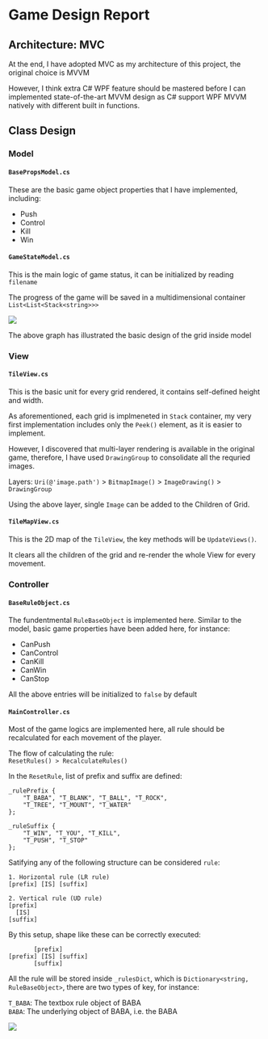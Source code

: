 # Game Design Report

## Architecture: MVC
At the end, I have adopted MVC as my architecture of this project, the original choice is MVVM  

However, I think extra C# WPF feature should be mastered before I can implemented state-of-the-art MVVM design as C# support WPF MVVM natively with different built in functions.

## Class Design

### Model

#### `BasePropsModel.cs`  
These are the basic game object properties that I have implemented, including:
- Push
- Control
- Kill
- Win

#### `GameStateModel.cs`  
This is the main logic of game status, it can be initialized by reading `filename`  

The progress of the game will be saved in a multidimensional container
`List<List<Stack<string>>>`

<img src="https://github.com/IECUHK/project-part-ii-huehue/blob/master/Assets/Images/Stackexplain.png">

The above graph has illustrated the basic design of the grid inside model

### View

#### `TileView.cs`  
This is the basic unit for every grid rendered, it contains self-defined height and width.  

As aforementioned, each grid is implmeneted in `Stack` container, my very first implementation includes only the `Peek()` element, as it is easier to implement.

However, I discovered that multi-layer rendering is available in the original game, therefore, I have used `DrawingGroup` to consolidate all the requried images.

Layers: `Uri(@'image.path')` > `BitmapImage()` > `ImageDrawing()` > `DrawingGroup`

Using the above layer, single `Image` can be added to the Children of Grid.

#### `TileMapView.cs`  
This is the 2D map of the `TileView`, the key methods will be `UpdateViews()`.  

It clears all the children of the grid and re-render the whole View for every movement.

### Controller

#### `BaseRuleObject.cs`  
The fundentmental `RuleBaseObject` is implemented here. Similar to the model, basic game properties have been added here, for instance:

- CanPush
- CanControl
- CanKill
- CanWin
- CanStop

All the above entries will be initialized to `false` by default

#### `MainController.cs`  
Most of the game logics are implemented here, all rule should be recalculated for each movement of the player.  

The flow of calculating the rule:  
`ResetRules() > RecalculateRules()`

In the `ResetRule`, list of prefix and suffix are defined:  

```
_rulePrefix {
    "T_BABA", "T_BLANK", "T_BALL", "T_ROCK",
    "T_TREE", "T_MOUNT", "T_WATER"
};

_ruleSuffix {
    "T_WIN", "T_YOU", "T_KILL",
    "T_PUSH", "T_STOP"
};
```

Satifying any of the following structure can be considered `rule`:  
```
1. Horizontal rule (LR rule)
[prefix] [IS] [suffix]

2. Vertical rule (UD rule)
[prefix]
  [IS]
[suffix]
```

By this setup, shape like these can be correctly executed:  
```
       [prefix]
[prefix] [IS] [suffix]
       [suffix]
``` 

All the rule will be stored inside `_rulesDict`, which is `Dictionary<string, RuleBaseObject>`, there are two types of key, for instance:

`T_BABA`: The textbox rule object of BABA   
`BABA`: The underlying object of BABA, i.e. the BABA

<img src="https://github.com/IECUHK/project-part-ii-huehue/blob/master/Assets/Images/Keyexplain.png">


